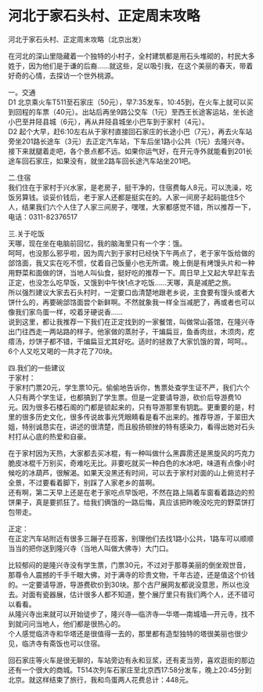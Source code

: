 # 河北于家石头村、正定周末攻略  
河北于家石头村、正定周末攻略（北京出发）  

在河北的深山里隐藏着一个独特的小村子，全村建筑都是用石头堆砌的，村民大多姓于，因为他们是于谦的后裔……就这些，足以吸引我，在这个美丽的春天，带着好奇的心情，去探访一个世外桃源。  

一。交通  
D1 北京乘火车T511至石家庄（50元），早7:35发车，10:45到，在火车上就可以买到回程的车票（40元）。出站后再坐9路公交车（1元）至西王长途客运站，坐长途小巴至井陉县城（6元），再从井陉县城坐小巴车到于家村（4元）。  
D2 起个大早，赶6:10左右从于家村直接回石家庄的长途小巴（7元），再去火车站旁坐201路长途车（3元）去正定汽车站，下车后坐1路小公共（1元）去隆兴寺。接下来就腿着走吧，各个景点都不远。如果你运气好，在开元寺外就能看到201长途车回石家庄，如果没有，就坐2路车回长途汽车站坐201吧。  

二.住宿  
我们住在于家村于兴水家，是老房子，挺干净的，住宿费每人8元，可以洗澡，吃饭另算钱。谈妥价钱后，老于家人还都是挺实在的。人家一间房子起码能住5个人，结果我们六个人住了人家三间房子，嘿嘿，大家都感觉不错，所以推荐一下，电话：0311-82376517  

三.关于吃饭  
天哪，现在坐在电脑前回忆，我的脑海里只有一个字：饿。  
呵呵，也没那么邪乎啦，因为周六到于家村已经快下午两点了，老于家午饭给做的郃饹面，我又实在吃不惯，仗着自己饭量小也无所谓。晚上倒是有烤馒头片和一种用野菜和面做的饼，当地人叫仙食，挺好吃的推荐一下。周日早上又起大早赶车去正定，也没怎么吃早饭，又饿到中午快1点才吃饭……天哪，真是减肥之旅。  
所以强烈建议大家去石头村时，一定要口齿清楚地跟老乡说，主食要有馒头或者大饼什么的，再要碗郃饹面尝个新鲜啊。不然就象我一样全当减肥了，再或者也可以像我们家鸟蛋一样，咬着牙硬说香……  
说到这里，都让我推荐一下我们在正定找到的一家餐馆，叫做常山荟馆，在隆兴寺出门往西走一两站路的样子。他家做的蒸肘子，干煸扁豆，鱼香肉丝，木须肉，疙瘩汤，炒饼子都不错，干煸扁豆尤其好吃。适时的拯救了大家饥饿的胃，呵呵。。6个人又吃又喝的一共才花了70块。  

四.我们的一些建议  
于家村：  
于家村门票20元，学生票10元。偷偷地告诉你，售票处查学生证不严，我们六个人只有两个学生证，也都搞到了学生票。但是一定要请导游，砍价后导游费10元。因为很多石楼石阁的门都是锁起来的，只有导游那里有钥匙。更重要的是，村里的很多历史文化，很多传说故事光凭眼睛看是看不出来的。推荐导游，于翠田大姐，特别诚恳实在，讲述的很清楚，而且殷扬顿挫的特有感染力，看得出她对石头村打从心底的热爱和自豪。  

在于家村因为天热，大家都去买冰棍，有一种叫做什么黑霹雳还是黑旋风的巧克力脆皮冰棍千万别买，奇难吃无比。非要吃就买一种白色的水冰吧，味道有点像小时候吃的冰葫芦，很解渴。如果天没黑还有时间，可以去于家村对面的山上俯览村子全景，不过要看着脚下，别踩了人家老乡的苗啊。  
还有啊，第二天早上还是在老于家吃点早饭吧，不然在路上隔着车窗看着路边的煎饼果子，真是要抓狂了。给我们俩饿的一路后悔，真应该把昨晚没吃完的野菜饼打包带走。  

正定：  
在正定汽车站附近有很多三蹦子在揽客，别理他们去找1路小公共，1路车可以顺顺当当的把你送到隆兴寺（当地人叫做大佛寺）大门口。  

比较郁闷的是隆兴寺没有学生票，门票30元，不过对于那尊美丽的倒坐观世音，那尊令人震撼的千手千眼大佛，对于满寺的珍贵文物，千年古迹，还是值这个价钱的。一定要请导游，导游费砍价到30块。那个古尸展网友都说没意思，所以也没去。对面有瓷器展，估计很多人都不知道，整个展厅里只有我们两个人，还不错可以看看。  
从隆兴寺出来就可以开始徒步了，隆兴寺—临济寺—华塔—南城墙—开元寺，找不到就问问当地人，他们都是很热心的。  
个人感觉临济寺和华塔还是很值得一去的，那里都有造型独特的塔很美丽也很少见，临济寺有斋饭也可以住宿。  

回石家庄等火车是很无聊的，车站旁边有永和豆浆，还有麦当劳，喜欢逛街的那边还有一个很大的商城。T514次列车石家庄至北京西17:58分发车，晚上20:45分到北京。就这样结束了旅行，我和鸟蛋两人花费总计：448元。  

